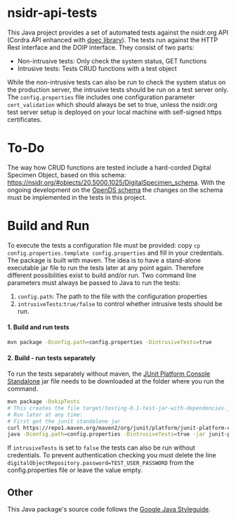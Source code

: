 # nsidr-api-tests
This Java project provides a set of automated tests against the nsidr.org API (Cordra API enhanced with [doec library](https://github.com/DiSSCo/doec)). The tests run against the HTTP Rest interface and the DOIP interface. They consist of two parts:

- Non-intrusive tests: Only check the system status, GET functions
- Intrusive tests: Tests CRUD functions with a test object

While the non-intrusive tests can also be run to check the system status on the production server, the intrusive tests should be run on a test server only. The `config.properties` file includes one configuration parameter `cert_validation` which should always be set to true, unless the nsidr.org test server setup is deployed on your local machine with self-signed https certificates.

# To-Do
The way how CRUD functions are tested include a hard-corded Digital Specimen Object, based on this schema: https://nsidr.org/#objects/20.5000.1025/DigitalSpecimen_schema. With the ongoing development on the [OpenDS schema](https://github.com/DiSSCo/openDS) the changes on the schema must be implemented in the tests in this project.

# Build and Run
To execute the tests a configuration file must be provided: copy `cp config.properties.template config.properties` and fill in your credentials.
The package is built with maven. The idea is to have a stand-alone executable jar file to run the tests later at any point again. Therefore different possibilities exist to build and/or run. Two command line parameters must always be passed to Java to run the tests:
1. `config.path`: The path to the file with the configuration properties
2. `intrusiveTests`:`true/false` to control whether intrusive tests should be run.

#### 1. Build and run tests
```bash
mvn package -Dconfig.path=config.properties -DintrusiveTests=true
```

#### 2. Build - run tests separately
To run the tests separately without maven, the [JUnit Platform Console Standalone](https://repo1.maven.org/maven2/org/junit/platform/junit-platform-console-standalone/1.7.2/junit-platform-console-standalone-1.7.2.jar) jar file needs to be downloaded at the folder where you run the command.
```bash
mvn package -DskipTests
# This creates the file target/testing-0.1-test-jar-with-dependencies.jar
# Run later at any time:
# First get the junit standalone jar
curl https://repo1.maven.org/maven2/org/junit/platform/junit-platform-console-standalone/1.7.2/junit-platform-console-standalone-1.7.2.jar -o junit-platform-console-standalone.jar
java -Dconfig.path=config.properties -DintrusiveTests=true -jar junit-platform-console-standalone.jar -cp target/nsidr-api-tests-0.1-test-jar-with-dependencies.jar --select-package eu.dissco.nsidr.testing
```
If `intrusiveTests` is set to `false` the tests can also be run without credentials. To prevent authentication checking you must delete the line `digitalObjectRepository.password=TEST_USER_PASSWORD` from the config.properties file or leave the value empty.

## Other
This Java package's source code follows the [Google Java Styleguide](https://github.com/google/styleguide).
